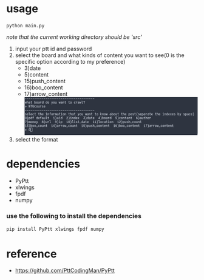# usage

```{python}
python main.py
```
*note that the current working directory should be 'src'*

1. input your ptt id and password
2. select the board and what kinds of content you want to see(0 is the specific option according to my preference)
    - 3)date
    - 5)content 
    - 15)push_content
    - 16)boo_content
    - 17)arrow_content
![screen shot](./img/01.png)
3. select the format



# dependencies
- PyPtt
- xlwings
- fpdf
- numpy

### use the following to install the dependencies
```sh
pip install PyPtt xlwings fpdf numpy
```

# reference
- https://github.com/PttCodingMan/PyPtt

